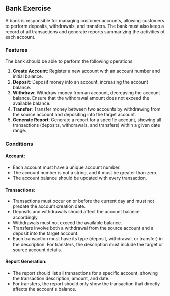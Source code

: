 ## Bank Exercise

A bank is responsible for managing customer accounts, allowing customers to perform deposits, withdrawals, and transfers. The bank must also keep a record of all transactions and generate reports summarizing the activities of each account.

### Features

The bank should be able to perform the following operations:

1. **Create Account**: Register a new account with an account number and initial balance.
2. **Deposit**: Deposit money into an account, increasing the account balance.
3. **Withdraw**: Withdraw money from an account, decreasing the account balance. Ensure that the withdrawal amount does not exceed the available balance.
4. **Transfer**: Transfer money between two accounts by withdrawing from the source account and depositing into the target account.
5. **Generate Report**: Generate a report for a specific account, showing all transactions (deposits, withdrawals, and transfers) within a given date range.

### Conditions

#### Account:
- Each account must have a unique account number.
- The account number is not a string, and it must be greater than zero.
- The account balance should be updated with every transaction.

#### Transactions:
- Transactions must occur on or before the current day and must not predate the account creation date.
- Deposits and withdrawals should affect the account balance accordingly.
- Withdrawals must not exceed the available balance.
- Transfers involve both a withdrawal from the source account and a deposit into the target account.
- Each transaction must have its type (deposit, withdrawal, or transfer) in the description. For transfers, the description must include the target or source account details.

#### Report Generation:
- The report should list all transactions for a specific account, showing the transaction description, amount, and date.
- For transfers, the report should only show the transaction that directly affects the account's balance.
